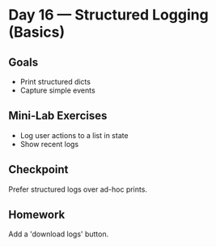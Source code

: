# Day 16 — Structured Logging (Basics)

## Goals
- Print structured dicts
- Capture simple events

## Mini‑Lab Exercises
- Log user actions to a list in state
- Show recent logs

## Checkpoint
Prefer structured logs over ad-hoc prints.

## Homework
Add a 'download logs' button.